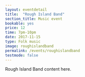 ```yaml
---
layout: eventdetail
title:  "Rough Island Band"
section_title: Music event
bookable: yes
price: 12
time: 7pm-10pm
date: 2017-11-15
type: Folk music
image: roughislandband
permalink: /events/roughislandband
testmode: false
---
```


Rough Island Band content here.
